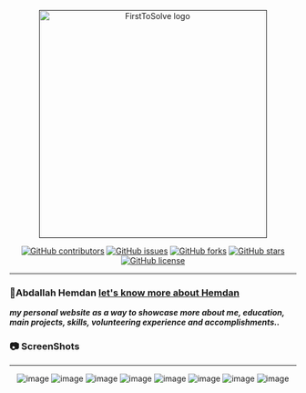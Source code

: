 <p align="center">
  <a href="" rel="noopener">
 <img width=400px  src="https://github.com/AbdallahHemdan/AbdallahHemdan.github.io/blob/master/Screenshots/71915848-4bc78600-3185-11ea-84ee-7561d1e6c44a.png" alt="FirstToSolve logo"></a>
</p>

<div align="center">

[![GitHub contributors](https://img.shields.io/github/contributors/AbdallahHemdan/AbdallahHemdan.github.io)](https://github.com/AbdallahHemdan/AbdallahHemdan.github.io/contributors)
[![GitHub issues](https://img.shields.io/github/issues/AbdallahHemdan/AbdallahHemdan.github.io)](https://github.com/AbdallahHemdan/AbdallahHemdan.github.io/issues)
[![GitHub forks](https://img.shields.io/github/forks/AbdallahHemdan/AbdallahHemdan.github.io)](https://github.com/AbdallahHemdan/AbdallahHemdan.github.io/network)
[![GitHub stars](https://img.shields.io/github/stars/AbdallahHemdan/AbdallahHemdan.github.io)](https://github.com/AbdallahHemdan/AbdallahHemdan.github.io/stargazers)
[![GitHub license](https://img.shields.io/github/license/AbdallahHemdan/AbdallahHemdan.github.io)](https://github.com/AbdallahHemdan/AbdallahHemdan.github.io/blob/master/LICENSE)

</div>

---
### 🥇Abdallah Hemdan [let's know more about Hemdan](https://abdallahhemdan.github.io/)
**_my personal website as a way to showcase more about me, education, main projects, skills, volunteering experience and accomplishments.._**


### 📷 ScreenShots 
-------------------

<div align="center">
  
![image](https://user-images.githubusercontent.com/40190772/71915037-91834f00-3183-11ea-9c4a-fade0db1d04f.png)
![image](https://user-images.githubusercontent.com/40190772/71915062-9ea03e00-3183-11ea-815e-801f52c33a9c.png)
![image](https://user-images.githubusercontent.com/40190772/71915088-af50b400-3183-11ea-9f6b-54651dc5ce73.png)
![image](https://user-images.githubusercontent.com/40190772/71915111-bbd50c80-3183-11ea-8c56-864f02654bd5.png)
![image](https://user-images.githubusercontent.com/40190772/71915127-c4c5de00-3183-11ea-9496-2a13d80552b6.png)
![image](https://user-images.githubusercontent.com/40190772/71915146-d27b6380-3183-11ea-9129-d3ec5489c88e.png)
![image](https://user-images.githubusercontent.com/40190772/71915176-df985280-3183-11ea-9dd2-cd8bd637f9c2.png)
![image](https://user-images.githubusercontent.com/40190772/71915195-e7f08d80-3183-11ea-9047-55314307c1d4.png)

</div>
